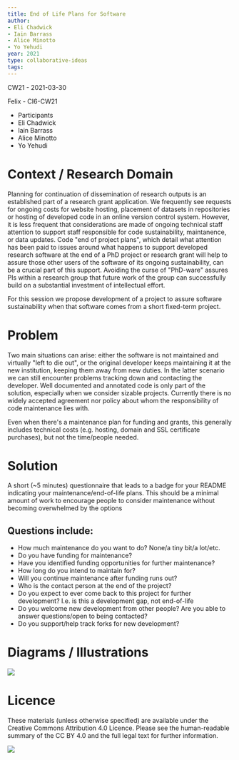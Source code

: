 ```yaml
---
title: End of Life Plans for Software
author:
- Eli Chadwick
- Iain Barrass
- Alice Minotto
- Yo Yehudi
year: 2021
type: collaborative-ideas
tags:
---
```

CW21 - 2021-03-30

Felix - CI6-CW21
* Participants
* Eli Chadwick
* Iain Barrass
* Alice Minotto
* Yo Yehudi

# Context / Research Domain

Planning for continuation of dissemination of research outputs is an established part of a research grant application.  We frequently see requests for ongoing costs for website hosting, placement of datasets in repositories or hosting of developed code in an online version control system.  However, it is less frequent that considerations are made of ongoing technical staff attention to support staff responsible for code sustainability, maintanence, or data updates.  Code "end of project plans", which detail what attention has been paid to issues around what happens to support developed research software at the end of a PhD project or research grant will help to assure those other users of the software of its ongoing sustainability, can be a crucial part of this support.  Avoiding the curse of "PhD-ware" assures PIs within a research group that future work of the group can successfully build on a substantial investment of intellectual effort.

For this session we propose development of a project to assure software sustainability when that software comes from a short fixed-term project. 

# Problem

Two main situations can arise: either the software is not maintained and virtually "left to die out", or the original developer keeps maintaining it at the new institution, keeping them away from new duties. In the latter scenario we can still encounter problems tracking down and contacting the developer.
Well documented and annotated code is only part of the solution, especially when we consider sizable projects.
Currently there is no widely accepted agreement nor policy about whom the responsibility of code maintenance lies with.

Even when there's a maintenance plan for funding and grants, this generally includes technical costs (e.g. hosting, domain and SSL certificate purchases), but not the time/people needed.

# Solution

A short (~5 minutes) questionnaire that leads to a badge for your README indicating your maintenance/end-of-life plans.
This should be a minimal amount of work to encourage people to consider maintenance without becoming overwhelmed by the options

## Questions include:
* How much maintenance do you want to do? None/a tiny bit/a lot/etc.
* Do you have funding for maintenance?
* Have you identified funding opportunities for further maintenance?
* How long do you intend to maintain for?
* Will you continue maintenance after funding runs out?
* Who is the contact person at the end of the project?
* Do you expect to ever come back to this project for further development? I.e. is this a development gap, not end-of-life
* Do you welcome new development from other people? Are you able to answer questions/open to being contacted?
* Do you support/help track forks for new development?

# Diagrams / Illustrations
![](../https://i.imgur.com/unGDJYH.png)


# Licence
These materials (unless otherwise specified) are available under the Creative Commons Attribution 4.0 Licence. Please see the human-readable summary of the CC BY 4.0 and the full legal text for further information. 


![](https://i.imgur.com/5L5fnK1.jpg)

